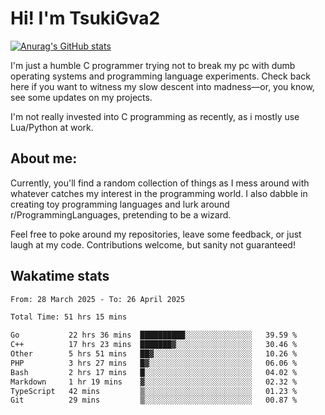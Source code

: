 # Hi! I'm TsukiGva2

[![Anurag's GitHub stats](https://github-readme-stats.vercel.app/api?username=tsukigva2&theme=gruvbox&show_icons=true)](https://github.com/anuraghazra/github-readme-stats)

I'm just a humble C programmer trying not to break my pc with dumb operating systems and programming language experiments. Check back here if you want to witness my slow descent into madness—or, you know, see some updates on my projects.

I'm not really invested into C programming as recently, as i mostly use Lua/Python at work.

## About me:

Currently, you'll find a random collection of things as I mess around with whatever catches my interest in the programming world. I also dabble in creating toy programming languages and lurk around r/ProgrammingLanguages, pretending to be a wizard.

Feel free to poke around my repositories, leave some feedback, or just laugh at my code. Contributions welcome, but sanity not guaranteed!


## Wakatime stats
<!--START_SECTION:waka-->

```txt
From: 28 March 2025 - To: 26 April 2025

Total Time: 51 hrs 15 mins

Go           22 hrs 36 mins  ██████████░░░░░░░░░░░░░░░   39.59 %
C++          17 hrs 23 mins  ███████▓░░░░░░░░░░░░░░░░░   30.46 %
Other        5 hrs 51 mins   ██▓░░░░░░░░░░░░░░░░░░░░░░   10.26 %
PHP          3 hrs 27 mins   █▓░░░░░░░░░░░░░░░░░░░░░░░   06.06 %
Bash         2 hrs 17 mins   █░░░░░░░░░░░░░░░░░░░░░░░░   04.02 %
Markdown     1 hr 19 mins    ▓░░░░░░░░░░░░░░░░░░░░░░░░   02.32 %
TypeScript   42 mins         ▒░░░░░░░░░░░░░░░░░░░░░░░░   01.23 %
Git          29 mins         ▒░░░░░░░░░░░░░░░░░░░░░░░░   00.87 %
```

<!--END_SECTION:waka-->
